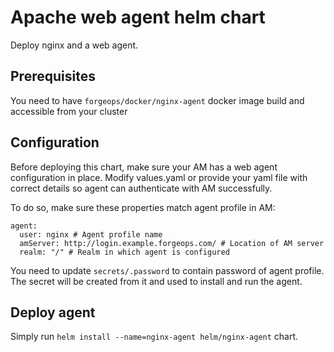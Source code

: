 # Apache web agent helm chart

Deploy nginx and a web agent.

## Prerequisites

You need to have `forgeops/docker/nginx-agent` docker image build and accessible from
your cluster

## Configuration

Before deploying this chart, make sure your AM has a web agent configuration in place.
Modify values.yaml or provide your yaml file with correct details so agent can authenticate with AM successfully.

To do so, make sure these properties match agent profile in AM:
```
agent:
  user: nginx # Agent profile name
  amServer: http://login.example.forgeops.com/ # Location of AM server
  realm: "/" # Realm in which agent is configured
```

You need to update `secrets/.password` to contain password of agent profile. The secret will be created from it and
used to install and run the agent.

## Deploy agent

Simply run `helm install --name=nginx-agent helm/nginx-agent` chart.
